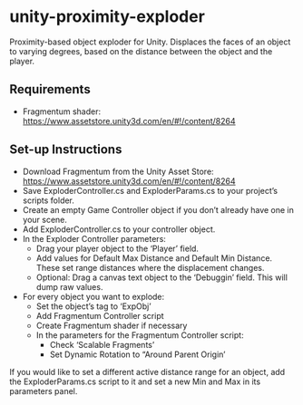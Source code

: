 # unity-proximity-exploder
Proximity-based object exploder for Unity. Displaces the faces of an object to varying degrees, based on the distance between the object and the player.

## Requirements
* Fragmentum shader: https://www.assetstore.unity3d.com/en/#!/content/8264

## Set-up Instructions
* Download Fragmentum from the Unity Asset Store: https://www.assetstore.unity3d.com/en/#!/content/8264
* Save ExploderController.cs and ExploderParams.cs to your project’s scripts folder.
* Create an empty Game Controller object if you don’t already have one in your scene.
* Add ExploderController.cs to your controller object.
* In the Exploder Controller parameters:
  - Drag your player object to the ‘Player’ field.
  - Add values for Default Max Distance and Default Min Distance. These set range distances where the displacement changes.
  - Optional: Drag a canvas text object to the ‘Debuggin’ field. This will dump raw values.
* For every object you want to explode:
  - Set the object’s tag to ‘ExpObj’
  - Add Fragmentum Controller script
  - Create Fragmentum shader if necessary
  - In the parameters for the Fragmentum Controller script:
    - Check ‘Scalable Fragments’
    - Set Dynamic Rotation to “Around Parent Origin’

If you would like to set a different active distance range for an object, add the ExploderParams.cs script to it and set a new Min and Max in its parameters panel.